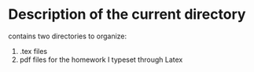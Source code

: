 # Description of the current directory

contains two directories to organize:
1. .tex files
2. pdf files
for the homework I typeset through Latex
